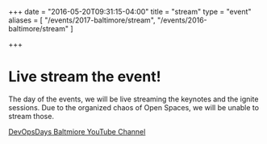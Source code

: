 +++
date = "2016-05-20T09:31:15-04:00"
title = "stream"
type = "event"
aliases = [
  "/events/2017-baltimore/stream",
  "/events/2016-baltimore/stream"
]

+++

# Live stream the event!

The day of the events, we will be live streaming the keynotes and the ignite sessions.  Due to the organized chaos of Open Spaces, we will be unable to stream those.

<a href="https://www.youtube.com/channel/UCxpCqO1jg-xyTB8uZo049Bw">DevOpsDays Baltmiore YouTube Channel</a>
